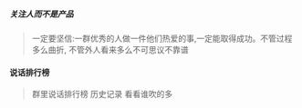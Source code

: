 ##### 关注人而不是产品
> 一定要坚信:一群优秀的人做一件他们热爱的事,一定能取得成功。不管过程多么曲折,
不管外人看来多么不可思议不靠谱

#### 说话排行榜

> 群里说话排行榜 历史记录 看看谁吹的多